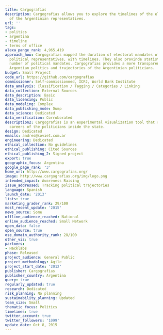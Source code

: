 ```yaml
---
title: Cargografías
description: Cargografias allows you to explore the timelines of the electoral mandates
  of the Argentinian representatives.
url: ''
tags:
- politics
- argentina
- timeline
- terms of office
alexa_pange_rank: 4,965,419
approach_how: Cargografias mapped the duration of electoral mandates of all Argentinian
  political representatives, with timelines. They also provinde statistics about the
  number of political mandates. Cargografias provides a more transparent picture of
  Argentian politics and trajectories of the Argentinian politicians.
budget: Small Project
code_url: https://github.com/cargografias
commissioner: Self-commissionned, ICFJ, World Bank Institute
data_analysis: Classification / Tagging / Categories / Linking
data_collection: External Sources
data_description: Basic
data_licencing: Public
data_modeling: Complex
data_publishing_mode: Dump
data_science: Dedicated
data_verification: Corroborated
description2: Cargografias is an experimental visualization tool that reveals the
  careers of the politicians inside the state.
design: Dedicated
emails: andres@soviet.com.ar
engineering: Dedicated
ethical_collection: No guidelines
ethical_publishing: Cited Sources
ethical_publishing_2: Signed project
export: true
geographic_focus: Argentina
google_page_rank: '3'
home_url: http://www.cargografias.org/
image: http://www.cargografias.org/img/logo.png
intended_impact: Awareness Raising
issue_addressed: Tracking political trajectories
language: Spanish
launch_date: '2013'
lists: true
marketing_grader_rank: 29/100
most_recent_update: '2015'
news_source: Some
offline_audience_reached: National
online_audience_reached: Small Network
open_data: false
open_source: true
ose_domain_authority_rank: 28/100
other_viz: true
partners:
- Hacklabs
phase: Released
project_audience: General Public
project_methodology: Agile
project_start_date: '2012'
publisher: Cargografias
publisher_country: Argentina
query: true
regularly_updated: true
research: Dedicated
risk_planning: No planning
sustainability_planning: Updated
team_size: Small
thematic_focus: Politics
timelines: true
twitter_account: true
twitter_followers: '1099'
update_date: Oct 8, 2015
---
```

